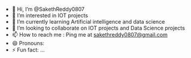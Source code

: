 - 👋 Hi, I’m @SakethReddy0807
- 👀 I’m interested in IOT projects
- 🌱 I’m currently learning Artificial intelligence and data science
- 💞️ I’m looking to collaborate on IOT projects and Data Science projects
- 📫 How to reach me : Ping me at sakethreddy0807@gmail.com
- 😄 Pronouns: 
- ⚡ Fun fact: ...

<!---
SakethReddy0807/SakethReddy0807 is a ✨ special ✨ repository because its `README.md` (this file) appears on your GitHub profile.
You can click the Preview link to take a look at your changes.
--->
